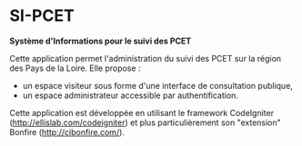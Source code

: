SI-PCET
======
**Système d'Informations pour le suivi des PCET**

Cette application permet l'administration du suivi des PCET sur la région 
des Pays de la Loire. Elle propose :
* un espace visiteur sous forme d'une interface de consultation publique,
* un espace administrateur accessible par authentification.

Cette application est développée en utilisant le framework CodeIgniter 
(http://ellislab.com/codeigniter) et plus particulièrement son 
"extension" Bonfire (http://cibonfire.com/).